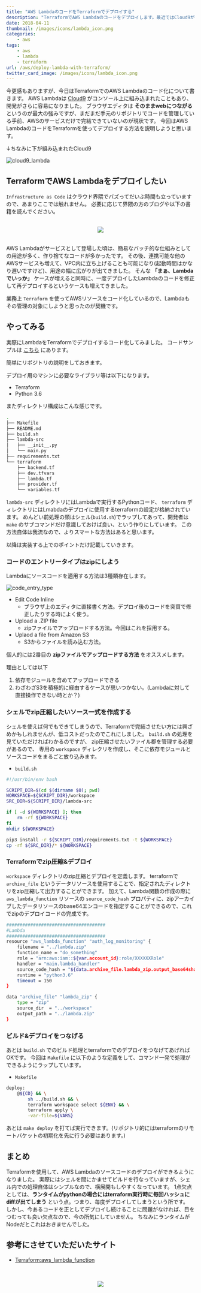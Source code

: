 ```yaml
---
title: "AWS LambdaのコードをTerraformでデプロイする"
description: "TerraformでAWS Lambdaのコードをデプロイします。最近ではCloud9がLambdaのコンソールに統合されて、より開発が容易になりました、それでもやはり手元に元ソースを置いておきたいというケースがあります。主にNodeやPythonをランタイムに指定する場合に周辺のエコシステムをコミコミでzipでデプロイする必要があるので、今回はそれを説明しようと思います。"
date: 2018-04-11
thumbnail: /images/icons/lambda_icon.png
categories:
    - aws
tags:
    - aws
    - lambda
    - terraform
url: /aws/deploy-lambda-with-terraform/
twitter_card_image: /images/icons/lambda_icon.png
---
```


今更感もありますが、今日はTerraformでのAWS Lambdaのコード化について書きます。
AWS Lambdaは [Cloud9](https://aws.amazon.com/jp/cloud9/) がコンソール上に組み込まれたこともあり、開発がさらに容易になりました。
ブラウザエディタは **そのままwebにつながる** というのが最大の強みですが、まだまだ手元のリポジトリでコードを管理している手前、AWSのサービスだけで完結できていないのが現状です。
今回はAWS LambdaのコードをTerraformを使ってデプロイする方法を説明しようと思います。

↓ちなみに下が組み込まれたCloud9

![cloud9_lambda](/images/20180411/cloud9_lambda.png)

## TerraformでAWS Lambdaをデプロイしたい
`Infrastructure as Code` はクラウド界隈でバズってだいぶ時間も立っていますので、あまりここでは触れません。
必要に応じて界隈の方のブログや以下の書籍を読んでください。

<br/>
<div style="text-align: center">
<a target="_blank"  href="https://www.amazon.co.jp/gp/offer-listing/4873117968/ref=as_li_tl?ie=UTF8&camp=247&creative=1211&creativeASIN=4873117968&linkCode=am2&tag=soudegesu-22&linkId=e5283797d3bbc22eb4a74f9cee8af948"><img border="0" src="//ws-fe.amazon-adsystem.com/widgets/q?_encoding=UTF8&MarketPlace=JP&ASIN=4873117968&ServiceVersion=20070822&ID=AsinImage&WS=1&Format=_SL250_&tag=soudegesu-22" ></a><img src="//ir-jp.amazon-adsystem.com/e/ir?t=soudegesu-22&l=am2&o=9&a=4873117968" width="1" height="1" border="0" alt="" style="border:none !important; margin:0px !important;" />
</div>
<br/>

AWS Lambdaがサービスとして登場した頃は、簡易なバッチ的な仕組みとしての用途が多く、作り捨てなコードが多かったです。
その後、連携可能な他のAWSサービスも増えて、VPC内に立ち上げることも可能になり(起動時間はかなり遅いですけど)、用途の幅に広がりが出てきました。
そんな **「まぁ、Lambdaでいっか」** ケースが増えると同時に、一度デプロイしたLambdaのコードを修正して再デプロイするというケースも増えてきました。

業務上 `Terraform` を使ってAWSリソースをコード化しているので、Lambdaもその管理の対象にしようと思ったのが契機です。

## やってみる

実際にLambdaをTerraformでデプロイするコード化してみました。
コードサンプルは [こちら](https://github.com/soudegesu/terraform-lambda-practice) にあります。

簡単にリポジトリの説明をしておきます。

デプロイ用のマシンに必要なライブラリ等は以下になります。
* Terraform
* Python 3.6

またディレクトリ構成はこんな感じです。

```bash
.
├── Makefile
├── README.md
├── build.sh
├── lambda-src
│   ├── __init__.py
│   └── main.py
├── requirements.txt
└── terraform
    ├── backend.tf
    ├── dev.tfvars
    ├── lambda.tf
    ├── provider.tf
    └── variables.tf
```

`lambda-src` ディレクトリにはLambdaで実行するPythonコード、 `terraform` ディレクトリにはLmabdaのデプロイに使用するterraformの設定が格納されています。
めんどい前処理の類はシェル(`build.sh`)でラップしてあって、開発者は `make` のサブコマンドだけ意識しておけば良い、という作りにしています。
この方法自体は我流なので、よりスマートな方法はあると思います。

以降は実装する上でのポイントだけ記載していきます。

### コードのエントリータイプはzipにしよう

Lambdaにソースコードを適用する方法は3種類存在します。

![code_entry_type](/images/20180411/type_of_code_entry.png)

* Edit Code Inline
    * ブラウザ上のエディタに直接書く方法。デプロイ後のコードを突貫で修正したりする時によく使う。
* Upload a .ZIP file
    * zipファイルでアップロードする方法。今回はこれを採用する。
* Uplaod a file from Amazon S3
    * S3からファイルを読み込む方法。

個人的には2番目の **zipファイルでアップロードする方法** をオススメします。

理由としては以下
1. 依存モジュールを含めてアップロードできる
2. わざわざS3を積極的に経由するケースが思いつかない。(Lambdaに対して直接操作できない時とか？)

### シェルでzip圧縮したいソース一式を作成する

シェルを使えば何でもできてしまうので、Terraformで完結させたい方には興ざめかもしれませんが、低コストだったのでこれにしました。
`build.sh` の処理を見ていただければわかるのですが、 zip圧縮させたいファイル郡を管理する必要があるので、
専用の `workspace` ディレクリを作成し、そこに依存モジュールとソースコードをまるごと放り込みます。


* `build.sh`

```bash
#!/usr/bin/env bash

SCRIPT_DIR=$(cd $(dirname $0); pwd)
WORKSPACE=${SCRIPT_DIR}/workspace
SRC_DIR=${SCRIPT_DIR}/lambda-src

if [ -d ${WORKSPACE} ]; then
    rm -rf ${WORKSPACE}
fi
mkdir ${WORKSPACE}

pip3 install -r ${SCRIPT_DIR}/requirements.txt -t ${WORKSPACE}
cp -rf ${SRC_DIR}/* ${WORKSPACE}
```

### Terraformでzip圧縮&デプロイ

`workspace` ディレクトリのzip圧縮とデプロイを定義します。
terraformで `archive_file` というデータリソースを使用することで、指定されたディレクトリをzip圧縮して出力することができます。
加えて、Lambda関数の作成の際に `aws_lambda_function` リソースの `source_code_hash` プロパティに、zipアーカイブしたデータリソースのbase64エンコードを指定することができるので、これでzipのデプロイコードの完成です。

```bash
#####################################
#Lambda
#####################################
resource "aws_lambda_function" "auth_log_monitoring" {
    filename = "../lambda.zip"
    function_name = "do_something"
    role = "arn:aws:iam::${var.account_id}:role/XXXXXXRole"
    handler = "main.lambda_handler"
    source_code_hash = "${data.archive_file.lambda_zip.output_base64sha256}"
    runtime = "python3.6"
    timeout = 150
}

data "archive_file" "lambda_zip" {
    type = "zip"
    source_dir  = "../workspace"
    output_path = "../lambda.zip"
}
```

### ビルド&デプロイをつなげる
あとは `build.sh` でのビルド処理とterraformでのデプロイをつなげてあげればOKです。
今回は `Makefile` に以下のような定義をして、コマンド一発で処理ができるようにラップしています。

* `Makefile`

```bash
deploy:
	@${CD} && \
		sh ../build.sh && \
		terraform workspace select ${ENV} && \
		terraform apply \
        -var-file=${VARS}
```

あとは `make deploy` を打てば実行できます。(リポジトリ的にはterraformのリモートバケットの初期化を先に行う必要はあります。)

## まとめ
Terraformを使用して、AWS Lambdaのソースコードのデプロイができるようになりました。
実際にはシェルを間にかませてビルドを行なっていますが、シェル内での処理自体はシンプルなので、横展開もしやすくなっています。
1点欠点としては、**ランタイムがpythonの場合にはterraform実行時に毎回ハッシュにdiffが出てしまう** という点。つまり、毎度デプロイしてしまうという所です。
しかし、今あるコードを正としてデプロイし続けることに問題がなければ、目をつむっても良い欠点なので、今の所気にしていません。
ちなみにランタイムがNodeだとこれはおきませんでした。

## 参考にさせていただいたサイト

* [Terraform:aws_lambda_function](https://www.terraform.io/docs/providers/aws/r/lambda_function.html)

<br/>
<br/>
<div style="text-align: center">
<a target="_blank"  href="https://www.amazon.co.jp/gp/offer-listing/B06XKHGJHP/ref=as_li_tl?ie=UTF8&camp=247&creative=1211&creativeASIN=B06XKHGJHP&linkCode=am2&tag=soudegesu-22&linkId=c8ab2870b7378967fbf5fd25ce31da6c"><img border="0" src="//ws-fe.amazon-adsystem.com/widgets/q?_encoding=UTF8&MarketPlace=JP&ASIN=B06XKHGJHP&ServiceVersion=20070822&ID=AsinImage&WS=1&Format=_SL250_&tag=soudegesu-22" ></a><img src="//ir-jp.amazon-adsystem.com/e/ir?t=soudegesu-22&l=am2&o=9&a=B06XKHGJHP" width="1" height="1" border="0" alt="" style="border:none !important; margin:0px !important;" />
</div>
